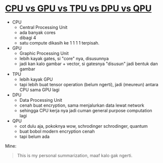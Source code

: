 # [CPU vs GPU vs TPU vs DPU vs QPU](https://www.youtube.com/watch?v=r5NQecwZs1A&t=170s)

- CPU
  - Central Processing Unit
  - ada banyak cores
  - dibagi 4
  - satu compute dikasih ke 1 1 1 1 terpisah.
- GPU
  - Graphic Processing Unit
  - lebih kayak gates, si "core" nya, disusunnya
  - jadi kan kalo gambar + vector, si gatesnya "disusun" jadi bentuk dan gambar
- TPU
  - lebih kayak GPU
  - tapi lebih buat tensor operation (belum ngerti), jadi (meureun) antara CPU sama GPU lagi
- DPU
  - Data Processing Unit
  - cenah buat encryption, sama menjalurkan data lewat network
  - sehingga CPU kerja nya jadi cuman general purpose computation lagi
- QPU
  - cot dulu aja, pokoknya wow, schrodinger schrodinger, quantum
  - buat bobol modern encryption cenah
  - tapi belum ada

Mine:
> This is my personal summarization, maaf kalo gak ngerti.
